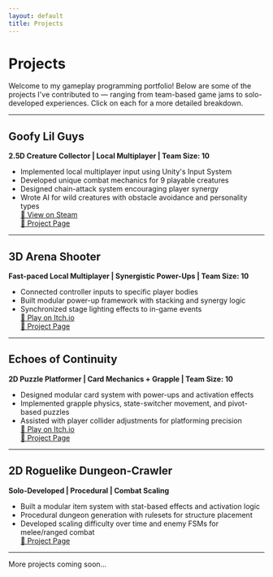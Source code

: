 ```yaml
---
layout: default
title: Projects
---
```


# Projects

Welcome to my gameplay programming portfolio! Below are some of the projects I've contributed to — ranging from team-based game jams to solo-developed experiences. Click on each for a more detailed breakdown.

---

## Goofy Lil Guys
**2.5D Creature Collector | Local Multiplayer | Team Size: 10**

- Implemented local multiplayer input using Unity's Input System
- Developed unique combat mechanics for 9 playable creatures
- Designed chain-attack system encouraging player synergy
- Wrote AI for wild creatures with obstacle avoidance and personality types  
[🔗 View on Steam](https://store.steampowered.com/app/3565690/Goofy_Lil_Guys/)  
[🔗 Project Page](./goofy-lil-guys.md)

---

## 3D Arena Shooter
**Fast-paced Local Multiplayer | Synergistic Power-Ups | Team Size: 10**

- Connected controller inputs to specific player bodies
- Built modular power-up framework with stacking and synergy logic
- Synchronized stage lighting effects to in-game events  
[🔗 Play on Itch.io](https://romanxrt.itch.io/high-tech-havoc)  
[🔗 Project Page](./3d-arena-shooter.md)

---

## Echoes of Continuity
**2D Puzzle Platformer | Card Mechanics + Grapple | Team Size: 10**

- Designed modular card system with power-ups and activation effects
- Implemented grapple physics, state-switcher movement, and pivot-based puzzles
- Assisted with player collider adjustments for platforming precision  
[🔗 Play on Itch.io](https://romanxrt.itch.io/echoes-of-continuity)  
[🔗 Project Page](./echoes-of-continuity.md)

---

## 2D Roguelike Dungeon-Crawler
**Solo-Developed | Procedural | Combat Scaling**

- Built a modular item system with stat-based effects and activation logic
- Procedural dungeon generation with rulesets for structure placement
- Developed scaling difficulty over time and enemy FSMs for melee/ranged combat  
[🔗 Project Page](./roguelike.md)

---

More projects coming soon...


